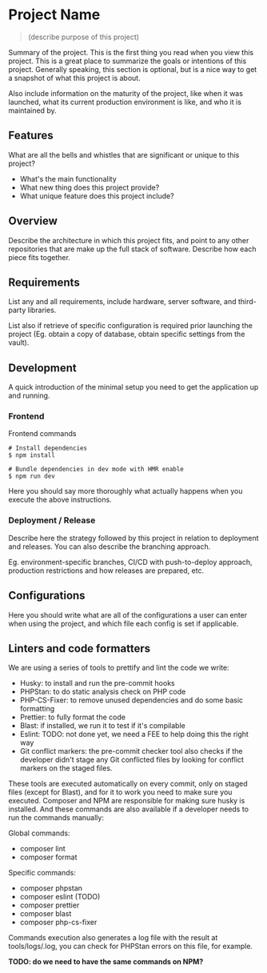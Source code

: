 # Project Name
> (describe purpose of this project)

Summary of the project. This is the first thing you read when you view this
project. This is a great place to summarize the goals or intentions of this
project. Generally speaking, this section is optional, but is a nice way to
get a snapshot of what this project is about.

Also include information on the maturity of the project, like when it was
launched, what its current production environment is like, and who it is
maintained by.

## Features

What are all the bells and whistles that are significant or unique to this
project?

* What's the main functionality
* What new thing does this project provide?
* What unique feature does this project include?

## Overview

Describe the architecture in which this project fits, and point to any other
repositories that are make up the full stack of software. Describe how each
piece fits together.

## Requirements

List any and all requirements, include hardware, server software, and
third-party libraries.

List also if retrieve of specific configuration is required prior launching
the project (Eg. obtain a copy of database, obtain specific settings from
the vault).

## Development

A quick introduction of the minimal setup you need to get the application up
and running.

### Frontend

Frontend commands
```console
# Install dependencies
$ npm install

# Bundle dependencies in dev mode with HMR enable
$ npm run dev
```

Here you should say more thoroughly what actually happens when you execute
the above instructions.

### Deployment / Release

Describe here the strategy followed by this project in relation to deployment
and releases. You can also describe the branching approach.

Eg. environment-specific branches, CI/CD with push-to-deploy approach,
production restrictions and how releases are prepared, etc.

## Configurations

Here you should write what are all of the configurations a user can enter
when using the project, and which file each config is set if applicable.

## Linters and code formatters
We are using a series of tools to prettify and lint the code we write:

- Husky: to install and run the pre-commit hooks
- PHPStan: to do static analysis check on PHP code
- PHP-CS-Fixer: to remove unused dependencies and do some basic formatting
- Prettier: to fully format the code
- Blast: if installed, we run it to test if it's compilable
- Eslint: TODO: not done yet, we need a FEE to help doing this the right way
- Git conflict markers: the pre-commit checker tool also checks if the developer didn't stage any Git conflicted files by looking for conflict markers on the staged files.
 
These tools are executed automatically on every commit, only on staged files (except for Blast), and for it to work you need to make sure you executed. Composer and NPM are responsible for making sure husky is installed. And these commands are also available if a developer needs to run the commands manually:

Global commands:

- composer lint
- composer format

Specific commands:

- composer phpstan
- composer eslint (TODO)
- composer prettier
- composer blast
- composer php-cs-fixer

Commands execution also generates a log file with the result at tools/logs/<tool-name>.log, you can check for PHPStan errors on this file, for example.

**TODO: do we need to have the same commands on NPM?** 
